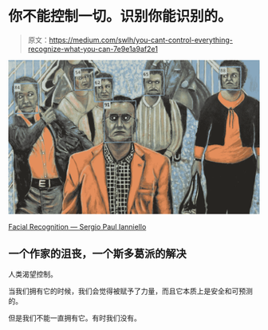 # 你不能控制一切。识别你能识别的。

> 原文：<https://medium.com/swlh/you-cant-control-everything-recognize-what-you-can-7e9e1a9af2e1>

![](img/f86d209e4ca5fca8da75a875e3700a97.png)

[Facial Recognition — Sergio Paul Ianniello](http://assets.saatchiart.com/saatchi/826512/art/5171675/4241495-PWFMPDBV-8.jpg)

## 一个作家的沮丧，一个斯多葛派的解决

人类渴望控制。

当我们拥有它的时候，我们会觉得被赋予了力量，而且它本质上是安全和可预测的。

但是我们不能一直拥有它。有时我们没有。